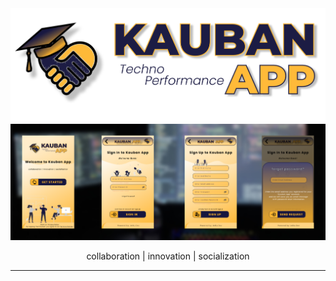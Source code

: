 <div align="center">
  <img alt="KaubanApp" src="https://raw.githubusercontent.com/JeikuDevvv/Kauban-App-TP/master/assets/img/kauban_app_assets/kauban_app_logoText.png" width="800px">
</div>
<div align="center">
  <img alt="overViewKaubanApp" src="https://raw.githubusercontent.com/JeikuDevvv/Kauban-App-TP/master/assets/figma/view.png" width="800px">
</div>

<p align="center">collaboration | innovation | socialization</p>

---


